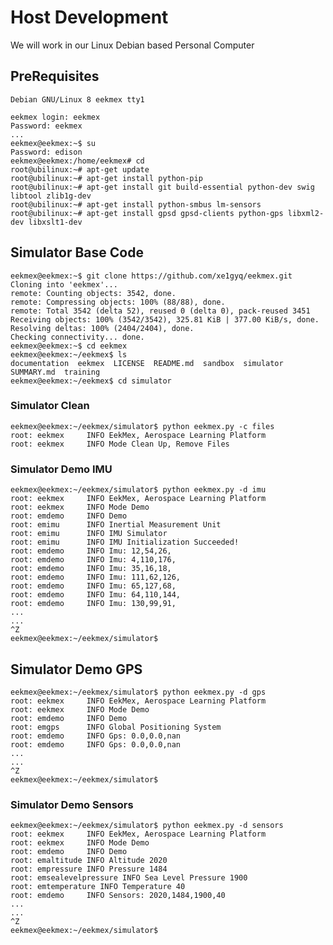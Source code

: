 Host Development
==

We will work in our Linux Debian based Personal Computer

## PreRequisites

    Debian GNU/Linux 8 eekmex tty1

    eekmex login: eekmex
    Password: eekmex
    ...
    eekmex@eekmex:~$ su
    Password: edison
    eekmex@eekmex:/home/eekmex# cd
    root@ubilinux:~# apt-get update
    root@ubilinux:~# apt-get install python-pip
    root@ubilinux:~# apt-get install git build-essential python-dev swig libtool zlib1g-dev
    root@ubilinux:~# apt-get install python-smbus lm-sensors
    root@ubilinux:~# apt-get install gpsd gpsd-clients python-gps libxml2-dev libxslt1-dev

## Simulator Base Code

    eekmex@eekmex:~$ git clone https://github.com/xe1gyq/eekmex.git
    Cloning into 'eekmex'...
    remote: Counting objects: 3542, done.
    remote: Compressing objects: 100% (88/88), done.
    remote: Total 3542 (delta 52), reused 0 (delta 0), pack-reused 3451
    Receiving objects: 100% (3542/3542), 325.81 KiB | 377.00 KiB/s, done.
    Resolving deltas: 100% (2404/2404), done.
    Checking connectivity... done.
    eekmex@eekmex:~$ cd eekmex
    eekmex@eekmex:~/eekmex$ ls
    documentation  eekmex  LICENSE  README.md  sandbox  simulator  SUMMARY.md  training
    eekmex@eekmex:~/eekmex$ cd simulator

### Simulator Clean

    eekmex@eekmex:~/eekmex/simulator$ python eekmex.py -c files
    root: eekmex     INFO EekMex, Aerospace Learning Platform
    root: eekmex     INFO Mode Clean Up, Remove Files

### Simulator Demo IMU

    eekmex@eekmex:~/eekmex/simulator$ python eekmex.py -d imu
    root: eekmex     INFO EekMex, Aerospace Learning Platform
    root: eekmex     INFO Mode Demo
    root: emdemo     INFO Demo
    root: emimu      INFO Inertial Measurement Unit
    root: emimu      INFO IMU Simulator
    root: emimu      INFO IMU Initialization Succeeded!
    root: emdemo     INFO Imu: 12,54,26,
    root: emdemo     INFO Imu: 4,110,176,
    root: emdemo     INFO Imu: 35,16,18,
    root: emdemo     INFO Imu: 111,62,126,
    root: emdemo     INFO Imu: 65,127,68,
    root: emdemo     INFO Imu: 64,110,144,
    root: emdemo     INFO Imu: 130,99,91,
    ...
    ...
    ^Z
    eekmex@eekmex:~/eekmex/simulator$ 

## Simulator Demo GPS

    eekmex@eekmex:~/eekmex/simulator$ python eekmex.py -d gps
    root: eekmex     INFO EekMex, Aerospace Learning Platform
    root: eekmex     INFO Mode Demo
    root: emdemo     INFO Demo
    root: emgps      INFO Global Positioning System
    root: emdemo     INFO Gps: 0.0,0.0,nan
    root: emdemo     INFO Gps: 0.0,0.0,nan
    ...
    ...
    ^Z
    eekmex@eekmex:~/eekmex/simulator$ 

### Simulator Demo Sensors

    eekmex@eekmex:~/eekmex/simulator$ python eekmex.py -d sensors
    root: eekmex     INFO EekMex, Aerospace Learning Platform
    root: eekmex     INFO Mode Demo
    root: emdemo     INFO Demo
    root: emaltitude INFO Altitude 2020
    root: empressure INFO Pressure 1484
    root: emsealevelpressure INFO Sea Level Pressure 1900
    root: emtemperature INFO Temperature 40
    root: emdemo     INFO Sensors: 2020,1484,1900,40
    ...
    ...
    ^Z
    eekmex@eekmex:~/eekmex/simulator$ 